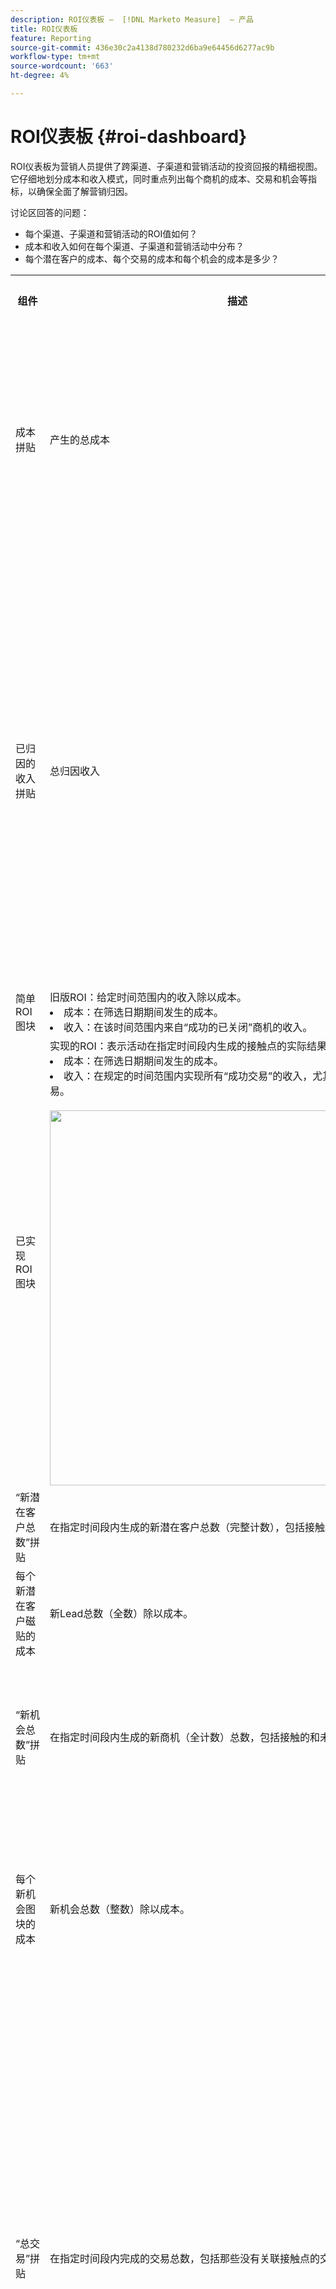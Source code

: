 ```yaml
---
description: ROI仪表板 —  [!DNL Marketo Measure]  — 产品
title: ROI仪表板
feature: Reporting
source-git-commit: 436e30c2a4138d780232d6ba9e64456d6277ac9b
workflow-type: tm+mt
source-wordcount: '663'
ht-degree: 4%

---
```


# ROI仪表板 {#roi-dashboard}

ROI仪表板为营销人员提供了跨渠道、子渠道和营销活动的投资回报的精细视图。 它仔细地划分成本和收入模式，同时重点列出每个商机的成本、交易和机会等指标，以确保全面了解营销归因。

讨论区回答的问题：

* 每个渠道、子渠道和营销活动的ROI值如何？
* 成本和收入如何在每个渠道、子渠道和营销活动中分布？
* 每个潜在客户的成本、每个交易的成本和每个机会的成本是多少？

<table style="table-layout:auto"> 
<tbody>
 <tr> 
   <th>组件</th> 
   <th>描述</th>
   <th>日期类型</th>
   <th>穿透钻取字段</th>
   <th>过滤器</th>
  </tr>
  <tr>
    <td>成本拼贴</td>
    <td>产生的总成本</td>
    <td>成本发生日期</td>
    <td><li>营销活动ID</li>
<li>营销活动名称</li>
<li>渠道</li>
<li>子渠道</li>
<li>日期</li>
<li>支出</li></td>
    <td rowspan="15"><li>日期</li>
<li>归因模型（设置）</li>
<li>渠道</li>
<li>子渠道</li>
<li>营销活动</li></td>
  </tr>
  <tr>
    <td>已归因的收入拼贴</td>
    <td>总归因收入</td>
    <td>关闭日期</td>
    <td><li>机会 ID</li>
<li>机会名称</li>
<li>机会创建日期</li>
<li>商机结束日期</li>
<li>为已关闭(Y/N)</li>
<li>获胜(Y/N)</li>
<li>归因模型</li>
<li>已归因收入</li>
<li>已实现收入</li></td>
  </tr>
  <tr>
    <td>简单ROI图块</td>
    <td>旧版ROI：给定时间范围内的收入除以成本。 
    <li>成本：在筛选日期期间发生的成本。</li>
    <li>收入：在该时间范围内来自“成功的已关闭”商机的收入。</li></td>
    <td>关闭日期</td>
    <td>不适用</td>
  </tr>
  <tr>
    <td>已实现ROI图块</td>
    <td>实现的ROI：表示活动在指定时间段内生成的接触点的实际结果。
    <li>成本：在筛选日期期间发生的成本。</li>
    <li>收入：在规定的时间范围内实现所有“成功交易”的收入，尤其是受接触点影响的交易。</li>
    <br/><img src="assets/roi-dashboard-1.png" width="600"></td>
    <td>成本发生日期</td>
    <td>不适用</td>
  </tr>
  <tr>
    <td>“新潜在客户总数”拼贴</td>
    <td>在指定时间段内生成的新潜在客户总数（完整计数），包括接触和未接触的潜在客户。</td>
    <td>创建日期</td>
    <td rowspan="2">
    <li>商机ID</li>
    <li>潜在客户电子邮件</li>
    <li>LC日期</li></td>
  </tr>
  <tr>
    <td>每个新潜在客户磁贴的成本</td>
    <td>新Lead总数（全数）除以成本。</td>
    <td>创建日期</td>
  </tr>
  <tr>
    <td>“新机会总数”拼贴</td>
    <td>在指定时间段内生成的新商机（全计数）总数，包括接触的和未接触的潜在客户。</td>
    <td>创建日期</td>
    <td rowspan="2">
    <li>机会 ID</li>
    <li>机会名称</li>
    <li>机会创建日期</li>
    <li>商机结束日期</li>
    <li>为已关闭(Y/N)</li>
    <li>获胜(Y/N)</li>
    <li>当前阶段</li></td>
  </tr>
  <tr>
    <td>每个新机会图块的成本</td>
    <td>新机会总数（整数）除以成本。</td>
    <td>创建日期</td>
  </tr>
  <tr>
    <td>“总交易”拼贴</td>
    <td>在指定时间段内完成的交易总数，包括那些没有关联接触点的交易。</td>
    <td>关闭日期</td>
    <td><li>机会 ID</li>
<li>机会名称</li>
<li>机会创建日期</li>
<li>商机结束日期</li>
<li>为已关闭(Y/N)</li>
<li>获胜(Y/N)</li>
<li>当前阶段</li>
<li>货币</li>
<li>归因模型</li>
<li>已归因收入</li>
<li>已实现收入</li></td>
  </tr>
  <tr>
    <td>按渠道列出的成本和收入图表</td>
    <td>同时显示成本和收入的条形图，旨在比较各个渠道、子渠道和促销活动在成本中所占的比例。
    <br/><img src="assets/roi-dashboard-2.png" width="600"></td>
    <td>关闭日期</td>
    <td>成本：
<br/>
<li>营销活动ID</li>
<li>营销活动名称</li>
<li>渠道</li>
<li>子渠道</li>
<li>成本发生日期</li>
<li>货币</li>
<li>支出</li>
<p>
收入：
<br/>
<li>机会 ID</li>
<li>机会名称</li>
<li>机会创建日期</li>
<li>商机结束日期</li>
<li>为已关闭(Y/N)</li>
<li>获胜(Y/N)</li>
<li>已归因收入</li>
<li>归因模型</li>
<li>已归因收入</li>
<li>已实现收入</li></td>
  </tr>
  <tr>
    <td>随时间推移实现的与简单的ROI</td>
    <td>显示已实现ROI与简单ROI之间比较的时间系列折线图，跟踪其随时间变化的进度。
    <br/><img src="assets/roi-dashboard-3.png" width="600"></td>
    <td>简单ROI：成本发生日期和结束日期
    <p>已实现ROI：发生成本日期和接触点日期</td>
    <td>不适用</td>
  </tr>
  <tr>
    <td>随时间变化的成本图表</td>
    <td>显示季度/每月总成本的栈叠条形图，按各个渠道进行分段，以查看详细细分。
    <br/><img src="assets/roi-dashboard-4.png" width="600"></td>
    <td>成本发生日期</td>
    <td rowspan="2"><li>营销活动ID</li>
<li>营销活动名称</li>
<li>渠道</li>
<li>子渠道</li>
<li>成本发生日期</li>
<li>货币</li>
<li>支出</li></td>
  </tr>
  <tr>
    <td>按渠道成本图表</td>
    <td>显示按渠道分段的营销支出的条形图。
    <br/><img src="assets/roi-dashboard-5.png" width="600"></td>
    <td>成本发生日期</td>
  </tr>
  <tr>
    <td>ROI摘要表</td>
    <td>该表显示按各个渠道划分的归因收入、成本和ROI，以进行详细细分。
<p>
<b>列:</b>
<p>
<li>渠道/子渠道/营销活动</li>
<li>成本</li>
<li>已归因收入</li>
<li>简单ROI</li>
<li>已实现ROI</li>
<li>未实现的管道</li>
<ul style="padding-left: 30px;"><li>在给定时间范围内从与活动关联的接触点（开放机会）进行管道</li></ul></td>
    <td>简单ROI：成本发生日期和结束日期
    <p>已实现ROI：发生成本日期和接触点日期</td>
    <td>不适用</td>
  </tr>
  <tr>
    <td>营销支出表</td>
    <td>该表按各个渠道显示成本、新销售线索、商机和已结束的交易并细分。
<p>
<b>列:</b>
<p>
<li>渠道/子渠道/营销活动</li>
<li>成本</li>
<li>新潜在客户</li>
<li>每个新商机的成本</li>
<li>新机会</li>
<li>每个新机会的成本</li>
<li>已结束交易</li>
<li>每笔交易完成的成本</li></td>
    <td><li>成本：成本发生日期</li>
<li>新潜在客户：创建日期</li>
<li>新业务机会：创建日期</li>
<li>交易已结束：结束日期</li></td>
    <td>不适用</td>
  </tr>
</tbody>
</table>

>[!MORELIKETHIS]
>
>[了解功能板基础知识](/help/marketo-measure-discover-ui/dashboards/discover-dashboard-basics.md){target="_blank"}
